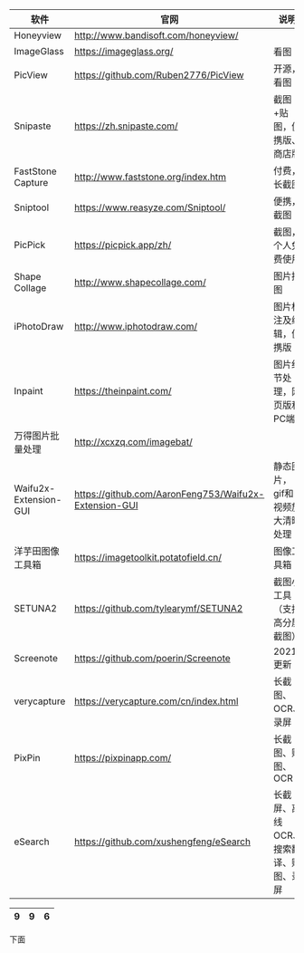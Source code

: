 |软件|官网|说明|
|-------------|----------|------------|
  | Honeyview | http://www.bandisoft.com/honeyview/ |  
  | ImageGlass | https://imageglass.org/ | 看图 |  
  | PicView | https://github.com/Ruben2776/PicView | 开源，看图 | 
  | Snipaste | https://zh.snipaste.com/ | 截图+贴图，便携版、商店版 |  
  | FastStone Capture | http://www.faststone.org/index.htm | 付费，长截图 | 便携1 | 便携2 
  | Sniptool | https://www.reasyze.com/Sniptool/ | 便携，截图 | 
  | PicPick | https://picpick.app/zh/ | 截图，个人免费使用 |  
  | Shape Collage | http://www.shapecollage.com/ | 图片拼图 |  
  | iPhotoDraw | http://www.iphotodraw.com/ | 图片标注及编辑，便携版 |  
  | Inpaint | https://theinpaint.com/ | 图片细节处理，网页版和PC端 |  
  | 万得图片批量处理 | http://xcxzq.com/imagebat/ |
  | Waifu2x-Extension-GUI | https://github.com/AaronFeng753/Waifu2x-Extension-GUI | 静态图片，gif和视频放大清晰处理 |  
  | 洋芋田图像工具箱 | https://imagetoolkit.potatofield.cn/ | 图像工具箱 |
  | SETUNA2 | https://github.com/tylearymf/SETUNA2 | 截图小工具（支持高分屏截图） | 
  | Screenote | https://github.com/poerin/Screenote | 2021更新 | 
  | verycapture | https://verycapture.com/cn/index.html | 长截图、OCR、录屏 | 
  | PixPin | https://pixpinapp.com/ | 长截图、贴图、OCR | 
  | eSearch | https://github.com/xushengfeng/eSearch | 长截屏、离线OCR、 搜索翻译、贴图、录屏 |
  
  |9|9|6|
  |-----|---|----------|




下面
